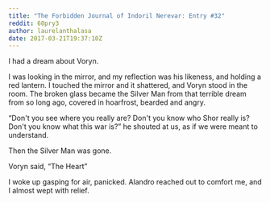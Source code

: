 ```yaml
---
title: "The Forbidden Journal of Indoril Nerevar: Entry #32"
reddit: 60pry3
author: laurelanthalasa
date: 2017-03-21T19:37:10Z
---
```


I had a dream about Voryn.

I was looking in the mirror, and my reflection was his likeness, and holding a red lantern.  I touched the mirror and it shattered, and Voryn stood in the room.  The broken glass became the 
Silver Man from that terrible dream from so long ago, covered in hoarfrost, bearded and angry.

“Don't you see where you really are? Don't you know who Shor really is? Don't you know what this war is?” he shouted at us, as if we were meant to understand.

Then the Silver Man was gone.

Voryn said, “The Heart”

I woke up gasping for air, panicked.  Alandro reached out to comfort me, and I almost wept with relief.
